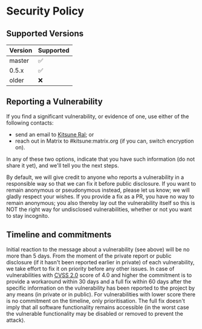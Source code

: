 # Security Policy

## Supported Versions

| Version | Supported          |
| ------- | ------------------ |
| master  | :white_check_mark: |
| 0.5.x   | :white_check_mark: |
| older   | :x:                |

## Reporting a Vulnerability

If you find a significant vulnerability, or evidence of one, use either of the following contacts:
- send an email to [Kitsune Ral](mailto:Kitsune-Ral@users.sf.net); or
- reach out in Matrix to #kitsune:matrix.org (if you can, switch encryption on).

In any of these two options, indicate that you have such information (do not share it yet), and we'll tell you the next steps.

By default, we will give credit to anyone who reports a vulnerability in a responsible way so that we can fix it before public disclosure.
If you want to remain anonymous or pseudonymous instead, please let us know; we will gladly respect your wishes.
If you provide a fix as a PR, you have no way to remain anonymous; you also thereby lay out the vulnerability itself
so this is NOT the right way for undisclosed vulnerabilities, whether or not you want to stay incognito.

## Timeline and commitments

Initial reaction to the message about a vulnerability (see above) will be no more than 5 days. From the moment of the private report or
public disclosure (if it hasn't been reported earlier in private) of each vulnerability, we take effort to fix it on priority before
any other issues. In case of vulnerabilities with [CVSS 2.0](https://nvd.nist.gov/cvss.cfm) score of 4.0 and higher the commitment is
to provide a workaround within 30 days and a full fix within 60 days after the specific information on the vulnerability has been
reported to the project by any means (in private or in public). For vulnerabilities with lower score there is no commitment on the timeline,
only prioritisation. The full fix doesn't imply that all software functionality remains accessible (in the worst case
the vulnerable functionality may be disabled or removed to prevent the attack).

